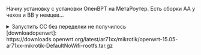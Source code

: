 Начну установку с установки ОпенВРТ на МетаРоутер.
Есть сборки AA у чехов и BB у немцев...
<details> 
<summary>Запустить CC без переделки не получилось</summary>
>У меня под рукой hex-lite и буду описывать процесс установки под него. В разделе downloads офсайта есть [образ][downloadopenwrt]
>
>![качаем опенврт](img/2016-02-08-00-00-29.png)
>
>И попробую закинуть `scp openwrt-15.05-ar71xx-mikrotik-DefaultNoWifi-rootfs.tar.gz eri@192.168.236.1:/flash/` . Drag'n'Drop в Wine работает всё хуже и хуже, сейчас многие действия делаю по ssh - очень универсальный протокол ;) Путь к папке flash в данном роутере важен потому что основную память у него урезали до 16МБ. Первая загрузка у меня не получилась как раз из-за недостачного места. 
>
>![импорт образа](img/2016-02-08-00-18-13.png)
>
>И опять не влез... в этом пакете много ненужного - попробую почистить вручную, но вам не рекомендую этим заниматься - лучше [пересобрать][building_openwrt.md]. Всё - забудте о hex-lite. На нем нет места чтоб минималку установить без проблем. Перемещаюсь на роутер, который немного далеко от меня - на 750UP.
>
>![импорт образа](img/2016-02-08-01-00-50.png)
>Распаковалось и образ можно теперь удалить.
>
>![не стартует](img/2016-02-08-01-03-42.png)
>Ну вот те и раз...
>
</details>
[downloadopenwrt]: https://downloads.openwrt.org/latest/ar71xx/mikrotik/openwrt-15.05-ar71xx-mikrotik-DefaultNoWifi-rootfs.tar.gz

